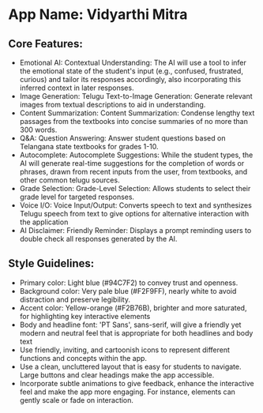# **App Name**: Vidyarthi Mitra

## Core Features:

- Emotional AI: Contextual Understanding: The AI will use a tool to infer the emotional state of the student's input (e.g., confused, frustrated, curious) and tailor its responses accordingly, also incorporating this inferred context in later responses.
- Image Generation: Telugu Text-to-Image Generation: Generate relevant images from textual descriptions to aid in understanding.
- Content Summarization: Content Summarization: Condense lengthy text passages from the textbooks into concise summaries of no more than 300 words.
- Q&A: Question Answering: Answer student questions based on Telangana state textbooks for grades 1-10.
- Autocomplete: Autocomplete Suggestions: While the student types, the AI will generate real-time suggestions for the completion of words or phrases, drawn from recent inputs from the user, from textbooks, and other common telugu sources.
- Grade Selection: Grade-Level Selection: Allows students to select their grade level for targeted responses.
- Voice I/O: Voice Input/Output: Converts speech to text and synthesizes Telugu speech from text to give options for alternative interaction with the application
- AI Disclaimer: Friendly Reminder: Displays a prompt reminding users to double check all responses generated by the AI.

## Style Guidelines:

- Primary color: Light blue (#94C7F2) to convey trust and openness.
- Background color: Very pale blue (#F2F9FF), nearly white to avoid distraction and preserve legibility.
- Accent color: Yellow-orange (#F2B76B), brighter and more saturated, for highlighting key interactive elements
- Body and headline font: 'PT Sans', sans-serif, will give a friendly yet modern and neutral feel that is appropriate for both headlines and body text
- Use friendly, inviting, and cartoonish icons to represent different functions and concepts within the app.
- Use a clean, uncluttered layout that is easy for students to navigate. Large buttons and clear headings make the app accessible.
- Incorporate subtle animations to give feedback, enhance the interactive feel and make the app more engaging. For instance, elements can gently scale or fade on interaction.
